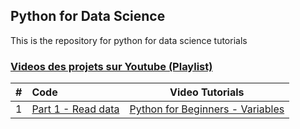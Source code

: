 ## Python for Data Science
This is the repository for python for data science tutorials



### [Videos des projets sur Youtube (Playlist)](https://www.youtube.com/watch?v=I2saPNqofXE&list=PLf--0EtRVhJFdYV-PkTsBQN0BMwzxY0_u)


| # |             Code                                               | Video Tutorials                                                            |          
| --|:------------------------------------------------------------------------------------------------------------------------------|-------------------- |
| 1 |  [Part 1 - Read data](https://github.com/zarifoudjibril/python_pour_debutants_absolus/tree/main/chapitre_1)   | [Python for Beginners - Variables](https://www.youtube.com/watch?v=I2saPNqofXE&list=PLf--0EtRVhJFdYV-PkTsBQN0BMwzxY0_u)  | 
